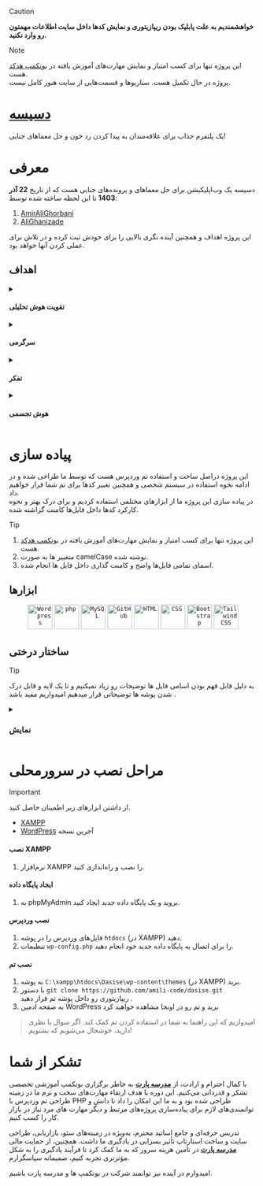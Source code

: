 > [!CAUTION]  
> **خواهشمندیم به علت پابلیک بودن ریپازیتوری و نمایش کد‌ها داخل سایت اطلاعات مهمتون رو وارد نکنید.**

> [!NOTE]
> این پروژه تنها برای کسب امتیاز و نمایش مهارت‌های آموزش یافته در <a href="https://partschool.ir/bootcamp/4be28558-10d6-449b-9e4b-1da3c28a00c2">بوتکمپ هدکد</a> هست.  
> پروژه در حال تکمیل هست. سناریوها و قسمت‌هایی از سایت هنوز کامل نیست.  
<div direction="rtl">

# [دسیسه](https://dasise.rayafeed.com)    
یک پلتفرم جذاب برای علاقه‌مندان به پیدا کردن رد خون و حل معما‌های جنایی!  
# معرفی
دسیسه یک وب‌اپلیکیشن برای حل معماهای و پرونده‌های جنایی هست که از تاریخ **22 آذر 1403** تا این لحظه ساخته شده توسط:  
<div direction="ltr">
  
  1. [AmirAliGhorbani](https://github.com/amili-code)  
  2. [AliGhanizade](https://github.com/AliGhanizade)  
</div>
این پروژه اهداف و همچنین آینده نگری بالایی را برای خودش ثبت کرده و در تلاش برای عملی کردن آنها خواهد بود.

## اهداف    

<details>
<summary>
  
  #### تقویت هوش تحلیلی</summary>  
ما در <a href="https://dasise.rayafeed.com">سایتمون</a> قسمتی رو برای شما عزیزان طراحی کردیم به نام  <a href="https://dasise.rayafeed.com/exam/">دقت درسرعت</a>
</details>

<details><summary>
  
  #### سرگرمی</summary>  
با توجه به گستردگی معماها و بخش‌های مختلفی که داخل سایت قرار دارد شما به راحتی میتوانید از تایم‌هایی که در انتظار افراد، اتوبوس، مترو و ... هستید برای سرگرم شدن خود استفاده کنید.
</details>

<details><summary>
  
  #### تفکر</summary>  
حل کردن مساعل و معماها همانطور که از گذشته برای تقویت هوش و تفکر استفاده میشده ماهم در تیممون تلاش بر ارائه معماهایی با سطح فکری مختلف در اختیار شما قرار داده‌ایم.
</details>

<details><summary>
  
  #### هوش تجسمی</summary>  
   داخل معما‌ و پرونده‌های جنایی، ما تلاش کردیم تا شما حس حضور به عنوان کاراگاه در آن محیط را داشته باشید. 
   اما این فقط به تلاش ما بستگی ندارد و شما هم باید محیط را تجسم و تصور کنید تا درک بهتری از پرونده داشته باشید که به مرور بر هوش تجسمی شما تاثیرات خوبی می‌گذارد.
</details>

# پیاده سازی	
 این پروژه دراصل ساخت و استفاده تم‌ وردپرس هست که توسط ما طراحی شده و در ادامه نحوه استفاده در سیستم شخصی و همچنین تغییر کدها برای تم شما قرار خواهیم داد.  
 در پیاده سازی این پروژه ما از ابزار‌های مختلفی استفاده کردیم و برای درک بهتر و نحوه کارکرد کد‌ها داخل فایل‌ها کامنت گزاشته شده.     
 </div>
 
 > [!TIP]
> 1. این پروژه تنها برای کسب امتیاز و نمایش مهارت‌های آموزش یافته در <a href="https://partschool.ir/bootcamp/4be28558-10d6-449b-9e4b-1da3c28a00c2">بوتکمپ هدکد</a> هست.  
> 2. متغییر ها به صورت camelCase نوشته شده.   
> 3. اسمای تمامی فایل‌ها واضح و کامنت گذاری داخل فایل ها انجام شده.
<div direction="rtl">


 ## ابزارها	

<div align="center">
	<code><img width="50" src="https://raw.githubusercontent.com/marwin1991/profile-technology-icons/refs/heads/main/icons/wordpress.png" alt="Wordpress" title="Wordpress"/></code>
	<code><img width="50" src="https://raw.githubusercontent.com/marwin1991/profile-technology-icons/refs/heads/main/icons/php.png" alt="php" title="php"/></code>
	<code><img width="50" src="https://raw.githubusercontent.com/marwin1991/profile-technology-icons/refs/heads/main/icons/mysql.png" alt="MySQL" title="MySQL"/></code>
	<code><img width="50" src="https://raw.githubusercontent.com/marwin1991/profile-technology-icons/refs/heads/main/icons/github.png" alt="GitHub" title="GitHub"/></code>
	<code><img width="50" src="https://raw.githubusercontent.com/marwin1991/profile-technology-icons/refs/heads/main/icons/html.png" alt="HTML" title="HTML"/></code>
	<code><img width="50" src="https://raw.githubusercontent.com/marwin1991/profile-technology-icons/refs/heads/main/icons/css.png" alt="CSS" title="CSS"/></code>
	<code><img width="50" src="https://raw.githubusercontent.com/marwin1991/profile-technology-icons/refs/heads/main/icons/bootstrap.png" alt="Bootstrap" title="Bootstrap"/></code>
	<code><img width="50" src="https://raw.githubusercontent.com/marwin1991/profile-technology-icons/refs/heads/main/icons/tailwind_css.png" alt="Tailwind CSS" title="Tailwind CSS"/></code>
</div>


 ## ساختار درختی	
 </div>
 
 > [!TIP]
> به دلیل قابل فهم بودن اسامی فایل ها توضیحات رو زیاد نمیکنیم و تا یک لایه و قابل درک شدن پوشه ها توضیحاتی قرار میدهیم امیدواریم مفید باشد .
<div direction="rtl">

<details>
<summary>
  
  ### نمایش</summary> 
 
 <div direction="ltr">
  
[Dasise](https://github.com/amili-code/dasise)  
├─assets/  
│ ├─css/  
│ ├─font/  
│ ├─img/  
│ ├─js/  
│ ├─scss/  
│ └──vendor/  
├─components/  
│ └──pic.php  
├─demon/                   `فایل و تریلر‌های دمو`  
├─forms/  
│ ├─contact.php  
│ ├─newsletter.php  
│ └──Readme.txt  
├─pic/                     `عکس‌های ساخته شده`  
├─senarios/                `فایل‌های سناریوها`  
├─404.php  
├─footer.php  
├─functions.php  
├─header.php  
├─hello.html  
├─index.php  
├─login.php  
├─page-about-us.php  
├─page-challenges.php  
├─page-exam.php  
├─page-plan.php  
├─page-prof.php  
├─page-purchase.php  
├─page-results.php  
├─page-sugestion.php  
├─page-text.php  
├─process_form.php  
├─process_scenario.php  
├─senario.json  
├─singnup.php  
├─single-category-story.php  
├─single-lost.php  
├─single.php  
├─singular.php  
├─style.css  
└──template-solve-challenge.php



</div>
</details>





# مراحل نصب در سرورمحلی

 </div>
 
 > [!IMPORTANT]
 > از داشتن ابزارهای زیر اطمینان حاصل کنید.  
 >- [XAMPP](https://www.apachefriends.org/index.html)
 >- [WordPress](https://wordpress.org/download/) آخرین نسخه
<div direction="rtl">

#### نصب XAMPP	  
1. نرم‌افزار XAMPP را نصب و راه‌اندازی کنید. 
#### ایجاد پایگاه داده	
1. به phpMyAdmin بروید و یک پایگاه داده جدید ایجاد کنید.  
#### نصب وردپرس	
1. فایل‌های وردپرس را در پوشه `htdocs` (در XAMPP) دهید. 
2. تنظیمات `wp-config.php` را برای اتصال به پایگاه داده جدید خود انجام دهید.  
#### نصب تم
1. به پوشه `C:\xampp\htdocs\Dasise\wp-content\themes` (در XAMPP) برید.
2. با دستور `git clone https://github.com/amili-code/dasise.git ` ریپازیتوری رو داخل پوشه تم قرار دهید .  
3. به صفحه ادمین WordPress برید و تم رو در اونحا مشاهده خواهید کرد
> امیدواریم که این راهنما به شما در استفاده کردن تم کمک کند. اگر سوال یا نظری دارید، خوشحال می‌شویم که بشنویم!	


 



# تشکر از شما	
با کمال احترام و ارادت، از <a href="https://partschool.ir">**مدرسه پارت**</a> به خاطر برگزاری بوتکمپ آموزشی تخصصی تشکر و قدردانی می‌کنیم. این دوره با هدف ارتقاء مهارت‌های سخت و نرم ما در زمینه طراحی تم وردپرس با PHP طراحی شده بود و به ما این امکان را داد تا دانش و توانمندی‌های لازم برای پیاده‌سازی پروژه‌های مرتبط و دیگر مهارت های مرد نیاز در بازار کار را کسب کنیم.

تدریس حرفه‌ای و جامع اساتید محترم، به‌ویژه در زمینه‌های سئو، بازاریابی، طراحی سایت و ساخت استارتاپ تأثیر بسزایی در یادگیری ما داشت. همچنین، از حمایت مالی <a href="https://partschool.ir">**مدرسه پارت**</a> در تأمین هزینه سرور که به ما کمک کرد تا فرآیند یادگیری را به شکل مؤثرتری تجربه کنیم، صمیمانه سپاسگزارم.

امیدوارم در آینده نیز توانمند شرکت در بوتکمپ ها و مدرسه پارت باشیم.
</div>
